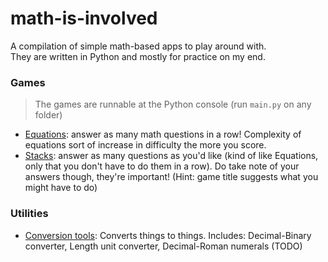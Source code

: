 # math-is-involved
A compilation of simple math-based apps to play around with. <br>
They are written in Python and mostly for practice on my end.

### Games
> The games are runnable at the Python console (run `main.py` on any folder)
- [Equations](equations): answer as many math questions in a row! Complexity of equations sort of increase in difficulty the more you score.
- [Stacks](stacks): answer as many questions as you'd like (kind of like Equations, only that you don't have to do them in a row). Do take note of your answers though, they're important! (Hint: game title suggests what you might have to do)

### Utilities
- [Conversion tools](conversion-tools): Converts things to things. Includes: Decimal-Binary converter, Length unit converter, Decimal-Roman numerals (TODO)
